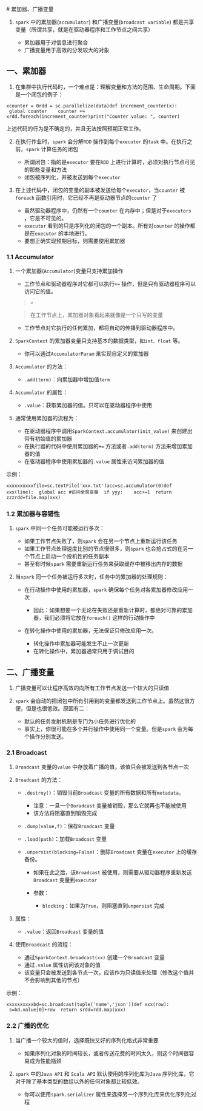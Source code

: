<body class="typora-export">
# 累加器、广播变量

1. `spark` 中的累加器(`accumulator`) 和广播变量(`broadcast variable`) 都是共享变量（所谓共享，就是在驱动器程序和工作节点之间共享）

    * 累加器用于对信息进行聚合
    * 广播变量用于高效的分发较大的对象


## 一、累加器

1. 在集群中执行代码时，一个难点是：理解变量和方法的范围、生命周期。下面是一个闭包的例子：

```
​xcounter = 0rdd = sc.parallelize(data)​def increment_counter(x):    global counter    counter += xrdd.foreach(increment_counter)print("Counter value: ", counter)
```

上述代码的行为是不确定的，并且无法按照预期正常工作。

2. 在执行作业时，`spark` 会分解`RDD` 操作到每个`executor` 的`task` 中。在执行之前，`spark` 计算任务的闭包

    * 所谓闭包：指的是`executor` 要在`RDD` 上进行计算时，必须对执行节点可见的那些变量和方法
    * 闭包被序列化，并被发送到每个`executor`

3. 在上述代码中，闭包的变量的副本被发送给每个`executor`，当`counter` 被`foreach` 函数引用时，它已经不再是驱动器节点的`counter` 了

    * 虽然驱动器程序中，仍然有一个`counter` 在内存中；但是对于`executors` ，它是不可见的。
    * `executor` 看到的只是序列化的闭包的一个副本。所有对`counter` 的操作都是在`executor` 的本地进行。
    * 要想正确实现预期目标，则需要使用累加器


### 1.1 Accumulator

1. 一个累加器(`Accumulator`)变量只支持累加操作

    * 工作节点和驱动器程序对它都可以执行`+=` 操作，但是只有驱动器程序可以访问它的值。

    >     > 

    > 在工作节点上，累加器对象看起来就像是一个只写的变量



    * 工作节点对它执行的任何累加，都将自动的传播到驱动器程序中。


2. `SparkContext` 的累加器变量只支持基本的数据类型，如`int、float` 等。

    * 你可以通过`AccumulatorParam` 来实现自定义的累加器

3. `Accumulator` 的方法：

    * `.add(term)`：向累加器中增加值`term`

4. `Accumulator` 的属性：

    * `.value`：获取累加器的值。只可以在驱动器程序中使用

5. 通常使用累加器的流程为：

    * 在驱动器程序中调用`SparkContext.accumulator(init_value)` 来创建出带有初始值的累加器
    * 在执行器的代码中使用累加器的`+=` 方法或者`.add(term)` 方法来增加累加器的值
    * 在驱动器程序中使用累加器的`.value` 属性来访问累加器的值

示例：

```
xxxxxxxxxxfile=sc.textFile('xxx.txt')acc=sc.accumulator(0)def xxx(line):  global acc #访问全局变量  if yyy:    acc+=1  return zzzrdd=file.map(xxx)
```


### 1.2 累加器与容错性

1. `spark` 中同一个任务可能被运行多次：

    * 如果工作节点失败了，则`spark` 会在另一个节点上重新运行该任务
    * 如果工作节点处理速度比别的节点慢很多，则`spark` 也会抢占式的在另一个节点上启动一个投机性的任务副本
    * 甚至有时候`spark` 需要重新运行任务来获取缓存中被移出内存的数据

2. 当`spark` 同一个任务被运行多次时，任务中的累加器的处理规则：

    * 在行动操作中使用的累加器，`spark` 确保每个任务对各累加器修改应用一次

        * 因此：如果想要一个无论在失败还是重新计算时，都绝对可靠的累加器，我们必须将它放在`foreach()` 这样的行动操作中

    * 在转化操作中使用的累加器，无法保证只修改应用一次。

        * 转化操作中累加器可能发生不止一次更新
        * 在转化操作中，累加器通常只用于调试目的



## 二、广播变量

1. 广播变量可以让程序高效的向所有工作节点发送一个较大的只读值

2. `spark` 会自动的把闭包中所有引用到的变量都发送到工作节点上。虽然这很方便，但是也很低效。原因有二：

    * 默认的任务发射机制是专门为小任务进行优化的
    * 事实上，你很可能在多个并行操作中使用同一个变量。但是`spark` 会为每个操作分别发送。


### 2.1 Broadcast

1. `Broadcast` 变量的`value` 中存放着广播的值，该值只会被发送到各节点一次

2. `Broadcast` 的方法：

    * `.destroy()`：销毁当前`Broadcast` 变量的所有数据和所有`metadata`。

        * 注意：一旦一个`Boradcast` 变量被销毁，那么它就再也不能被使用
        * 该方法将阻塞直到销毁完成

    * `.dump(value,f)`：保存`Broadcast` 变量

    * `.load(path)`：加载`Broadcast` 变量

    * `.unpersist(blocking=False)`：删除`Broadcast` 变量在`executor` 上的缓存备份。

        * 如果在此之后，该`Broadcast` 被使用，则需要从驱动器程序重新发送`Broadcast` 变量到`executor`

        * 参数：

            * `blocking`：如果为`True`，则阻塞直到`unpersist` 完成



3. 属性：

    * `.value`：返回`Broadcast` 变量的值

4. 使用`Broadcast` 的流程：

    * 通过`SparkContext.broadcast(xx)` 创建一个`Broadcast` 变量
    * 通过`.value` 属性访问该对象的值
    * 该变量只会被发送到各节点一次，应该作为只读值来处理（修改这个值并不会影响到其他的节点）

示例：

```
xxxxxxxxxxbd=sc.broadcast(tuple('name','json'))def xxx(row):  s=bd.value[0]+row  return srdd=rdd.map(xxx)
```


### 2.2 广播的优化

1. 当广播一个较大的值时，选择既快又好的序列化格式非常重要

    * 如果序列化对象的时间较长，或者传送花费的时间太久，则这个时间很容易成为性能瓶颈

2. `spark` 中的`Java API` 和 `Scala API` 默认使用的序列化库为`Java` 序列化库，它对于除了基本类型的数组以外的任何对象都比较低效。

    * 你可以使用`spark.serializer` 属性来选择另一个序列化库来优化序列化过程





</body>